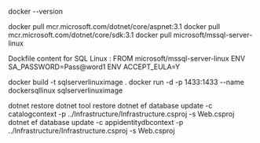 
docker --version

docker pull mcr.microsoft.com/dotnet/core/aspnet:3.1
docker pull mcr.microsoft.com/dotnet/core/sdk:3.1
docker pull microsoft/mssql-server-linux

Dockfile content for SQL Linux : 
	FROM microsoft/mssql-server-linux
	ENV SA_PASSWORD=Pass@word1
	ENV ACCEPT_EULA=Y

docker build -t sqlserverlinuximage .
docker run -d -p 1433:1433 --name dockersqllinux sqlserverlinuximage


dotnet restore
dotnet tool restore
dotnet ef database update -c catalogcontext -p ../Infrastructure/Infrastructure.csproj -s Web.csproj
dotnet ef database update -c appidentitydbcontext -p ../Infrastructure/Infrastructure.csproj -s Web.csproj
